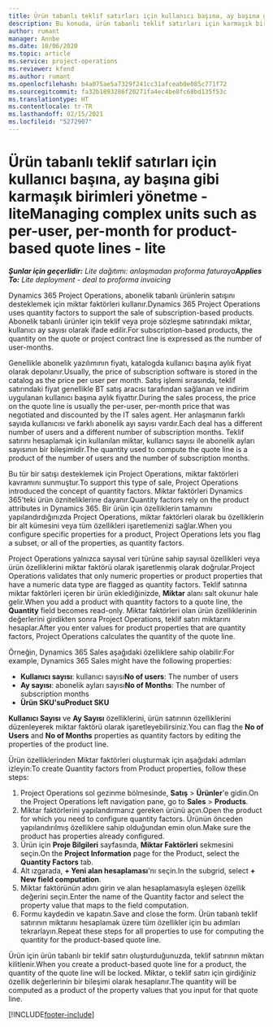 ```yaml
---
title: Ürün tabanlı teklif satırları için kullanıcı başına, ay başına gibi karmaşık birimleri yönetme - lite
description: Bu konuda, ürün tabanlı teklif satırları için karmaşık birimleri yönetme hakkında bilgiler sağlanmaktadır.
author: rumant
manager: Annbe
ms.date: 10/06/2020
ms.topic: article
ms.service: project-operations
ms.reviewer: kfend
ms.author: rumant
ms.openlocfilehash: b4a075ae5a7329f241cc31afceab0e085c771f72
ms.sourcegitcommit: fa32b1893286f20271fa4ec4be8fc68bd135f53c
ms.translationtype: HT
ms.contentlocale: tr-TR
ms.lasthandoff: 02/15/2021
ms.locfileid: "5272907"
---
```

# <a name="managing-complex-units-such-as-per-user-per-month-for-product-based-quote-lines---lite"></a><span data-ttu-id="5271c-103">Ürün tabanlı teklif satırları için kullanıcı başına, ay başına gibi karmaşık birimleri yönetme - lite</span><span class="sxs-lookup"><span data-stu-id="5271c-103">Managing complex units such as per-user, per-month for product-based quote lines - lite</span></span>

<span data-ttu-id="5271c-104">_**Şunlar için geçerlidir:** Lite dağıtımı: anlaşmadan proforma faturaya_</span><span class="sxs-lookup"><span data-stu-id="5271c-104">_**Applies To:** Lite deployment - deal to proforma invoicing_</span></span>

<span data-ttu-id="5271c-105">Dynamics 365 Project Operations, abonelik tabanlı ürünlerin satışını desteklemek için miktar faktörleri kullanır.</span><span class="sxs-lookup"><span data-stu-id="5271c-105">Dynamics 365 Project Operations uses quantity factors to support the sale of subscription-based products.</span></span> <span data-ttu-id="5271c-106">Abonelik tabanlı ürünler için teklif veya proje sözleşme satırındaki miktar, kullanıcı ay sayısı olarak ifade edilir.</span><span class="sxs-lookup"><span data-stu-id="5271c-106">For subscription-based products, the quantity on the quote or project contract line is expressed as the number of user-months.</span></span>

<span data-ttu-id="5271c-107">Genellikle abonelik yazılımının fiyatı, katalogda kullanıcı başına aylık fiyat olarak depolanır.</span><span class="sxs-lookup"><span data-stu-id="5271c-107">Usually, the price of subscription software is stored in the catalog as the price per user per month.</span></span> <span data-ttu-id="5271c-108">Satış işlemi sırasında, teklif satırındaki fiyat genellikle BT satış aracısı tarafından sağlanan ve indirim uygulanan kullanıcı başına aylık fiyattır.</span><span class="sxs-lookup"><span data-stu-id="5271c-108">During the sales process, the price on the quote line is usually the per-user, per-month price that was negotiated and discounted by the IT sales agent.</span></span> <span data-ttu-id="5271c-109">Her anlaşmanın farklı sayıda kullanıcısı ve farklı abonelik ayı sayısı vardır.</span><span class="sxs-lookup"><span data-stu-id="5271c-109">Each deal has a different number of users and a different number of subscription months.</span></span> <span data-ttu-id="5271c-110">Teklif satırını hesaplamak için kullanılan miktar, kullanıcı sayısı ile abonelik ayları sayısının bir bileşimidir.</span><span class="sxs-lookup"><span data-stu-id="5271c-110">The quantity used to compute the quote line is a product of the number of users and the number of subscription months.</span></span>

<span data-ttu-id="5271c-111">Bu tür bir satışı desteklemek için Project Operations, miktar faktörleri kavramını sunmuştur.</span><span class="sxs-lookup"><span data-stu-id="5271c-111">To support this type of sale, Project Operations introduced the concept of quantity factors.</span></span> <span data-ttu-id="5271c-112">Miktar faktörleri Dynamics 365'teki ürün özniteliklerine dayanır.</span><span class="sxs-lookup"><span data-stu-id="5271c-112">Quantity factors rely on the product attributes in Dynamics 365.</span></span> <span data-ttu-id="5271c-113">Bir ürün için özelliklerin tamamını yapılandırdığınızda Project Operations, miktar faktörleri olarak bu özelliklerin bir alt kümesini veya tüm özellikleri işaretlemenizi sağlar.</span><span class="sxs-lookup"><span data-stu-id="5271c-113">When you configure specific properties for a product, Project Operations lets you flag a subset, or all of the properties, as quantity factors.</span></span>

<span data-ttu-id="5271c-114">Project Operations yalnızca sayısal veri türüne sahip sayısal özellikleri veya ürün özelliklerini miktar faktörü olarak işaretlenmiş olarak doğrular.</span><span class="sxs-lookup"><span data-stu-id="5271c-114">Project Operations validates that only numeric properties or product properties that have a numeric data type are flagged as quantity factors.</span></span> <span data-ttu-id="5271c-115">Teklif satırına miktar faktörleri içeren bir ürün eklediğinizde, **Miktar** alanı salt okunur hale gelir.</span><span class="sxs-lookup"><span data-stu-id="5271c-115">When you add a product with quantity factors to a quote line, the **Quantity** field becomes read-only.</span></span> <span data-ttu-id="5271c-116">Miktar faktörleri olan ürün özelliklerinin değerlerini girdikten sonra Project Operations, teklif satırı miktarını hesaplar.</span><span class="sxs-lookup"><span data-stu-id="5271c-116">After you enter values for product properties that are quantity factors, Project Operations calculates the quantity of the quote line.</span></span>

<span data-ttu-id="5271c-117">Örneğin, Dynamics 365 Sales aşağıdaki özelliklere sahip olabilir:</span><span class="sxs-lookup"><span data-stu-id="5271c-117">For example, Dynamics 365 Sales might have the following properties:</span></span>

- <span data-ttu-id="5271c-118">**Kullanıcı sayısı**: kullanıcı sayısı</span><span class="sxs-lookup"><span data-stu-id="5271c-118">**No of users**: The number of users</span></span>
- <span data-ttu-id="5271c-119">**Ay sayısı**: abonelik ayları sayısı</span><span class="sxs-lookup"><span data-stu-id="5271c-119">**No of Months**: The number of subscription months</span></span>
- <span data-ttu-id="5271c-120">**Ürün SKU'su**</span><span class="sxs-lookup"><span data-stu-id="5271c-120">**Product SKU**</span></span>

<span data-ttu-id="5271c-121">**Kullanıcı Sayısı** ve **Ay Sayısı** özelliklerini, ürün satırının özelliklerini düzenleyerek miktar faktörü olarak işaretleyebilirsiniz.</span><span class="sxs-lookup"><span data-stu-id="5271c-121">You can flag the **No of Users** and **No of Months** properties as quantity factors by editing the properties of the product line.</span></span>

<span data-ttu-id="5271c-122">Ürün özelliklerinden Miktar faktörleri oluşturmak için aşağıdaki adımları izleyin:</span><span class="sxs-lookup"><span data-stu-id="5271c-122">To create Quantity factors from Product properties, follow these steps:</span></span>

1. <span data-ttu-id="5271c-123">Project Operations sol gezinme bölmesinde, **Satış** > **Ürünler**'e gidin.</span><span class="sxs-lookup"><span data-stu-id="5271c-123">On the Project Operations left navigation pane, go to **Sales** > **Products**.</span></span>
2. <span data-ttu-id="5271c-124">Miktar faktörlerini yapılandırmanız gereken ürünü açın.</span><span class="sxs-lookup"><span data-stu-id="5271c-124">Open the product for which you need to configure quantity factors.</span></span> <span data-ttu-id="5271c-125">Ürünün önceden yapılandırılmış özelliklere sahip olduğundan emin olun.</span><span class="sxs-lookup"><span data-stu-id="5271c-125">Make sure the product has properties already configured.</span></span>
3. <span data-ttu-id="5271c-126">Ürün için **Proje Bilgileri** sayfasında, **Miktar Faktörleri** sekmesini seçin.</span><span class="sxs-lookup"><span data-stu-id="5271c-126">On the **Project Information** page for the Product, select the **Quantity Factors** tab.</span></span>
4. <span data-ttu-id="5271c-127">Alt ızgarada, **+ Yeni alan hesaplaması**'nı seçin.</span><span class="sxs-lookup"><span data-stu-id="5271c-127">In the subgrid, select **+ New field computation**.</span></span>
5. <span data-ttu-id="5271c-128">Miktar faktörünün adını girin ve alan hesaplamasıyla eşleşen özellik değerini seçin.</span><span class="sxs-lookup"><span data-stu-id="5271c-128">Enter the name of the Quantity factor and select the property value that maps to the field computation.</span></span>
6. <span data-ttu-id="5271c-129">Formu kaydedin ve kapatın.</span><span class="sxs-lookup"><span data-stu-id="5271c-129">Save and close the form.</span></span> <span data-ttu-id="5271c-130">Ürün tabanlı teklif satırının miktarını hesaplamak üzere tüm özellikler için bu adımları tekrarlayın.</span><span class="sxs-lookup"><span data-stu-id="5271c-130">Repeat these steps for all properties to use for computing the quantity for the product-based quote line.</span></span>

<span data-ttu-id="5271c-131">Ürün için ürün tabanlı bir teklif satırı oluşturduğunuzda, teklif satırının miktarı kilitlenir.</span><span class="sxs-lookup"><span data-stu-id="5271c-131">When you create a product-based quote line for a product, the quantity of the quote line will be locked.</span></span> <span data-ttu-id="5271c-132">Miktar, o teklif satırı için girdiğiniz özellik değerlerinin bir bileşimi olarak hesaplanır.</span><span class="sxs-lookup"><span data-stu-id="5271c-132">The quantity will be computed as a product of the property values that you input for that quote line.</span></span>


[!INCLUDE[footer-include](../../includes/footer-banner.md)]